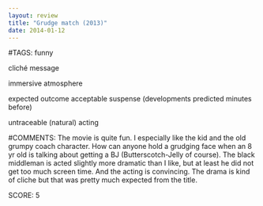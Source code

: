 ```yaml
---
layout: review
title: "Grudge match (2013)"
date: 2014-01-12
---
```


#TAGS:
funny

cliché message

immersive atmosphere

expected outcome
acceptable suspense (developments predicted minutes before)

untraceable (natural) acting

#COMMENTS:
The movie is quite fun. I especially like the kid and the old grumpy coach character. How can anyone hold a grudging face when an 8 yr old is talking about getting a BJ (Butterscotch-Jelly of course). The black middleman is acted slightly more dramatic than I like, but at least he did not get too much screen time. And the acting is convincing. The drama is kind of cliche but that was pretty much expected from the title.





SCORE:
5
